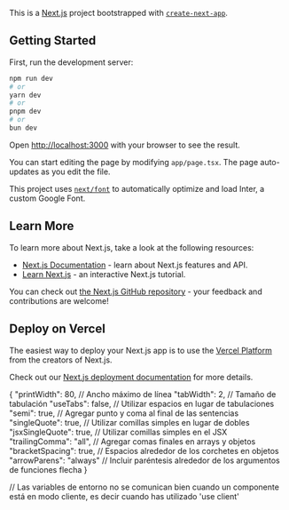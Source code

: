 This is a [Next.js](https://nextjs.org/) project bootstrapped with [`create-next-app`](https://github.com/vercel/next.js/tree/canary/packages/create-next-app).

## Getting Started

First, run the development server:

```bash
npm run dev
# or
yarn dev
# or
pnpm dev
# or
bun dev
```

Open [http://localhost:3000](http://localhost:3000) with your browser to see the result.

You can start editing the page by modifying `app/page.tsx`. The page auto-updates as you edit the file.

This project uses [`next/font`](https://nextjs.org/docs/basic-features/font-optimization) to automatically optimize and load Inter, a custom Google Font.

## Learn More

To learn more about Next.js, take a look at the following resources:

- [Next.js Documentation](https://nextjs.org/docs) - learn about Next.js features and API.
- [Learn Next.js](https://nextjs.org/learn) - an interactive Next.js tutorial.

You can check out [the Next.js GitHub repository](https://github.com/vercel/next.js/) - your feedback and contributions are welcome!

## Deploy on Vercel

The easiest way to deploy your Next.js app is to use the [Vercel Platform](https://vercel.com/new?utm_medium=default-template&filter=next.js&utm_source=create-next-app&utm_campaign=create-next-app-readme) from the creators of Next.js.

Check out our [Next.js deployment documentation](https://nextjs.org/docs/deployment) for more details.

{
"printWidth": 80, // Ancho máximo de línea
"tabWidth": 2, // Tamaño de tabulación
"useTabs": false, // Utilizar espacios en lugar de tabulaciones
"semi": true, // Agregar punto y coma al final de las sentencias
"singleQuote": true, // Utilizar comillas simples en lugar de dobles
"jsxSingleQuote": true, // Utilizar comillas simples en el JSX
"trailingComma": "all", // Agregar comas finales en arrays y objetos
"bracketSpacing": true, // Espacios alrededor de los corchetes en objetos
"arrowParens": "always" // Incluir paréntesis alrededor de los argumentos de funciones flecha
}

// Las variables de entorno no se comunican bien cuando un componente está en modo cliente, es decir cuando has utilizado 'use client'
